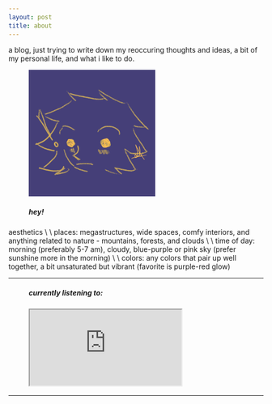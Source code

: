 ```yaml
---
layout: post
title: about
---
```


a blog, just trying to write down my reoccuring thoughts and ideas, a bit of my personal life, and what i like to do.

<figure>
  <img alt="man" width="250" src="/assets/images/avatar_.png" />
  <h5>hey!</h5>
</figure>

<figcaption>
aesthetics \
\
places: megastructures, wide spaces, comfy interiors, and anything related to nature - mountains, forests, and clouds \
\
time of day: morning (preferably 5-7 am), cloudy, blue-purple or pink sky (prefer sunshine more in the morning) \
\
colors: any colors that pair up well together, a bit unsaturated but vibrant (favorite is purple-red glow)
</figcaption>

---

<figure>
  <h5>currently listening to:</h5>
  <iframe alt="gorillaz - to binge" src="https://www.youtube.com/watch?v=LMnrFiG8FRo"></iframe>
</figure>

---
